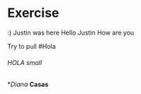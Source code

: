 # Exercise
 :)
 Justin was here
Hello Justin
How are you

Try to pull
#Hola

###### HOLA small

**Diana*  **Casas** 
